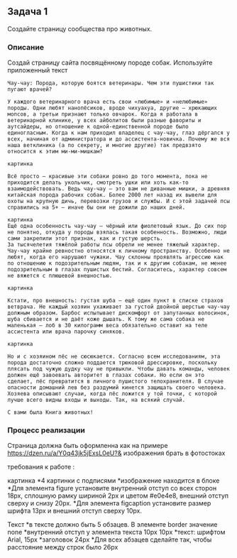 ## Задача 1

Создайте страницу сообщества про животных.

### Описание

Создай страницу сайта посвящённому породе собак. Используйте приложенный текст
 
```
Чау-чау: Порода, которую боятся ветеринары. Чем эти пушистики так пугают врачей?

У каждого ветеринарного врача есть свои «любимые» и «нелюбимые» породы. Одни любят нанопёсиков, вроде чихуахуа, другие — хрюкающих мопсов, а третьи признают только овчарок. Когда я работала в ветеринарной клинике, у всех айболитов были разные фавориты и аутсайдеры, но отношение к одной-единственной породе было единогласным. Когда к нам приходил владелец с чау-чау, глаз дёргался у всех, начиная от администратора и до ассистента-новичка. Почему же вся наша ветклиника (а по секрету, и многие другие) так предвзято относится к этим ми-ми-мишкам?

картинка

Всё просто — красивые эти собаки ровно до того момента, пока не приходится делать укольчик, смотреть ушки или хоть как-то взаимодействовать. Ведь чау-чау — это вам не диванные мишки, а древняя китайская порода рабочих собак. Более 2000 лет назад их вывели для охоты на крупную дичь, перевозки грузов и службы. И с этой задачей псы справились на 5+ — иначе бы они не дожили до наших дней.

картинка
Ещё одна особенность чау-чау — чёрный или фиолетовый язык. До сих пор не понятно, откуда у породы взялась такая особенность. Возможно, люди сами закрепили этот признак, как и густую шерсть.
За тысячелетия тяжёлой работы псы обрели не менее тяжелый характер. Чау-чау крайне ревностно относятся к личному пространству. Особенно не любят, когда его нарушают чужаки. Чау склонны проявлять агрессию как по отношению к подозрительным людям, так и к другим собакам, не менее подозрительным в глазах пушистых бестий. Согласитесь, характер совсем не вяжется с плюшевой внешностью.

картинка

Кстати, про внешность: густая шуба — ещё один пункт в списке страхов ветврача. Не каждый хозяин ухаживает за густой двойной шерстью чау-чау должным образом. Барбос испытывает дискомфорт от запутанных волосинок, шуба сбивается и не даёт коже дышать. К тому же сама собака не маленькая — лоб в 30 килограмм веса обязательно оставит на теле ассистента или врача парочку синяков.

картинка

Но и с хозяином пёс не сюсюкается. Согласно всем исследованиям, эта порода достаточно сложно поддается трюковой дрессировке, поскольку плясать под чужую дудку чау не привыкли. Чтобы давать команды, человек должен ещё завоевать авторитет в глазах собаки. Но если он это сделает, пёс превратится в личного пушистого телохранителя. В случае опасности домашний лев без раздумий кинется защищать своего человека. Хозяева описывают случаи, когда пёс ложится у той точки, с которой лучше всего видны входы и выходы. Так, на всякий случай.

С вами была Книга животных!

```

### Процесс реализации

Страница должна быть оформленна как на примере https://dzen.ru/a/Y0q43jk5jExsL0eU?&
изображения брать в фотостоках

требования к  работе :

картинка
*4 картинки  с подписями
*изображение находится в блоке
*Для элемента figure установите внутренний отступ со всех сторон 18px, сплошную рамку шириной 2px и цветом #e0e4e8, внешний отступ сверху и снизу 20px.
*Для элемента figcaption установите размер шрифта 13px и внешний отступ сверху 10px.

Текст
*в тексте должно быть 5 обзацев. В элементе border значение none
*внутренний отступ у элемента текста 10px 10px
*текст: шрифтом Arial, 15px
*заголовок 24px
*Для всех абзацев сделайте так, чтобы расстояние между строк было 26px



